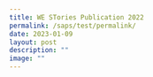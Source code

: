 ```yaml
---
title: WE STories Publication 2022
permalink: /saps/test/permalink/
date: 2023-01-09
layout: post
description: ""
image: ""
---
```


